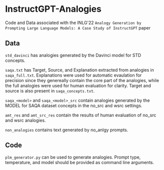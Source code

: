 # InstructGPT-Analogies

Code and Data associated with the INLG'22 `Analogy Generation by Prompting Large Language Models: A Case Study of InstructGPT` paper



## Data

`std_davinci` has analogies generated by the Davinci model for STD concepts.

`saqa.txt` has Target, Source, and Explanation extracted from analogies in `saqa_full.txt`. Explanations were used for automatic evaulation for precision since they genereally contain the core part of the analogies, while the full analogies were used for human evaluation for clarity. Target and source is also present in `saqa_concepts.txt`.

`saqa_<model>` and `saqa_<model>_src` contain analogies generated by the MODEL for SAQA dataset concepts in the no_src and wsrc settings.

`amt_res` and `amt_src_res` contain the results of human evaluation of no_src and wsrc analogies.

`non_analogies` contains text generated by no_anlgy prompts.

## Code

`plm_generator.py` can be used to generate analogies. Prompt type, temperature, and model should be provided as command line arguments.
